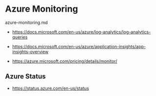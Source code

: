 # Azure Monitoring

azure-monitoring.md 

*   https://docs.microsoft.com/en-us/azure/log-analytics/log-analytics-queries

*   https://docs.microsoft.com/en-us/azure/application-insights/app-insights-overview

*   https://azure.microsoft.com/pricing/details/monitor/

## Azure Status

*   https://status.azure.com/en-us/status